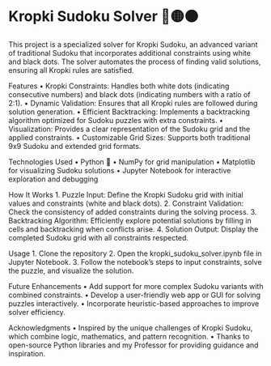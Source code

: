 # Kropki Sudoku Solver 🔢🟡⚫
This project is a specialized solver for Kropki Sudoku, an advanced variant of traditional Sudoku that incorporates additional constraints using white and black dots. The solver automates the process of finding valid solutions, ensuring all Kropki rules are satisfied.

Features
	•	Kropki Constraints: Handles both white dots (indicating consecutive numbers) and black dots (indicating numbers with a ratio of 2:1).
	•	Dynamic Validation: Ensures that all Kropki rules are followed during solution generation.
	•	Efficient Backtracking: Implements a backtracking algorithm optimized for Sudoku puzzles with extra constraints.
	•	Visualization: Provides a clear representation of the Sudoku grid and the applied constraints.
	•	Customizable Grid Sizes: Supports both traditional 9x9 Sudoku and extended grid formats.

Technologies Used
	•	Python 🐍
	•	NumPy for grid manipulation
	•	Matplotlib for visualizing Sudoku solutions
	•	Jupyter Notebook for interactive exploration and debugging

How It Works
	1.	Puzzle Input: Define the Kropki Sudoku grid with initial values and constraints (white and black dots).
	2.	Constraint Validation: Check the consistency of added constraints during the solving process.
	3.	Backtracking Algorithm: Efficiently explore potential solutions by filling in cells and backtracking when conflicts arise.
	4.	Solution Output: Display the completed Sudoku grid with all constraints respected.

Usage
	1.	Clone the repository
 	2.	Open the kropki_sudoku_solver.ipynb file in Jupyter Notebook.
	3.	Follow the notebook’s steps to input constraints, solve the puzzle, and visualize the solution.

Future Enhancements
	•	Add support for more complex Sudoku variants with combined constraints.
	•	Develop a user-friendly web app or GUI for solving puzzles interactively.
	•	Incorporate heuristic-based approaches to improve solver efficiency.

Acknowledgments
	•	Inspired by the unique challenges of Kropki Sudoku, which combine logic, mathematics, and pattern recognition.
	•	Thanks to open-source Python libraries and my Professor for providing guidance and inspiration.
